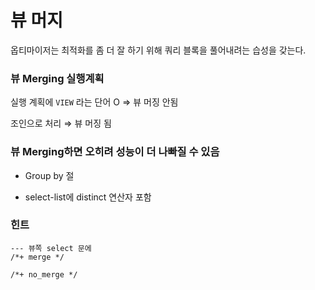   
# 뷰 머지

옵티마이저는 최적화를 좀 더 잘 하기 위해 쿼리 블록을 풀어내려는 습성을 갖는다.

  
### 뷰 Merging 실행계획

실행 계획에 `VIEW`  라는 단어 O ⇒ 뷰 머징 안됨

조인으로 처리 ⇒ 뷰 머징 됨

  
### 뷰 Merging하면 오히려 성능이 더 나빠질 수 있음

- Group by 절

- select-list에 distinct 연산자 포함

  
### 힌트


 ``` 
--- 뷰쪽 select 문에
/*+ merge */ 

/*+ no_merge */ 
 ``` 

